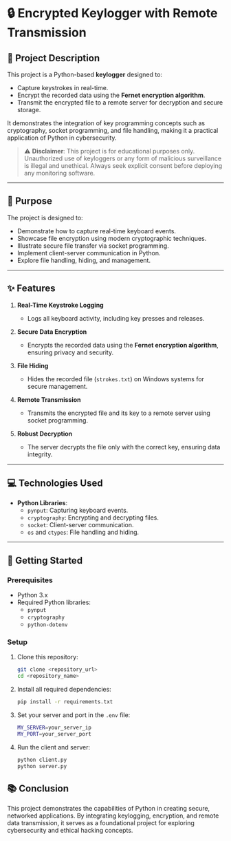 # 🔒 Encrypted Keylogger with Remote Transmission

## 📜 Project Description
This project is a Python-based **keylogger** designed to:
- Capture keystrokes in real-time.
- Encrypt the recorded data using the **Fernet encryption algorithm**.
- Transmit the encrypted file to a remote server for decryption and secure storage.

It demonstrates the integration of key programming concepts such as cryptography, socket programming, and file handling, making it a practical application of Python in cybersecurity.

> ⚠️ **Disclaimer**: This project is for educational purposes only. Unauthorized use of keyloggers or any form of malicious surveillance is illegal and unethical. Always seek explicit consent before deploying any monitoring software.

---

## 🎯 Purpose
The project is designed to:
- Demonstrate how to capture real-time keyboard events.
- Showcase file encryption using modern cryptographic techniques.
- Illustrate secure file transfer via socket programming.
- Implement client-server communication in Python.
- Explore file handling, hiding, and management.

---

## ✨ Features
1. **Real-Time Keystroke Logging**
   - Logs all keyboard activity, including key presses and releases.

2. **Secure Data Encryption**
   - Encrypts the recorded data using the **Fernet encryption algorithm**, ensuring privacy and security.

3. **File Hiding**
   - Hides the recorded file (`strokes.txt`) on Windows systems for secure management.

4. **Remote Transmission**
   - Transmits the encrypted file and its key to a remote server using socket programming.

5. **Robust Decryption**
   - The server decrypts the file only with the correct key, ensuring data integrity.

---

## 💻 Technologies Used
- **Python Libraries**:
  - `pynput`: Capturing keyboard events.
  - `cryptography`: Encrypting and decrypting files.
  - `socket`: Client-server communication.
  - `os` and `ctypes`: File handling and hiding.

---

## 🚀 Getting Started

### Prerequisites
- Python 3.x
- Required Python libraries:
  - `pynput`
  - `cryptography`
  - `python-dotenv`

### Setup
1. Clone this repository:
   ```bash
   git clone <repository_url>
   cd <repository_name>
2. Install all required dependencies:
   ```bash
   pip install -r requirements.txt
3. Set your server and port in the `.env` file:
   ```bash
   MY_SERVER=your_server_ip
   MY_PORT=your_server_port
4. Run the client and server:
   ```bash
   python client.py
   python server.py


## 📚 Conclusion
This project demonstrates the capabilities of Python in creating secure, networked applications. By integrating keylogging, encryption, and remote data transmission, it serves as a foundational project for exploring cybersecurity and ethical hacking concepts.
